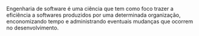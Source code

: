 Engenharia de software é uma ciência que tem como foco trazer a eficiência a softwares produzidos por uma determinada organização, enconomizando tempo e administrando eventuais mudanças que ocorrem no desenvolvimento.